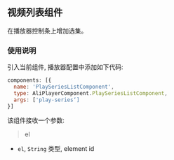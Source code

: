 ## 视频列表组件

在播放器控制条上增加选集。

### 使用说明

引入当前组件, 播放器配置中添加如下代码:
<div id="play-series"></div>

```js
components: [{
  name: 'PlaySeriesListComponent',
  type: AliPlayerComponent.PlaySeriesListComponent,
  args: ['play-series‘]
}]
```

该组件接收一个参数:

> el

- `el`, `String` 类型, element id
